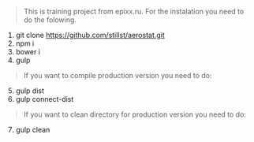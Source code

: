> This is training project from epixx.ru.
> For the instalation you need to do the folowing.
1. git clone https://github.com/stillst/aerostat.git
2. npm i
3. bower i
4. gulp 
> If you want to compile production version you need to do:
5. gulp dist
6. gulp connect-dist
> If you want to clean directory for production version you need to do:
7. gulp clean
